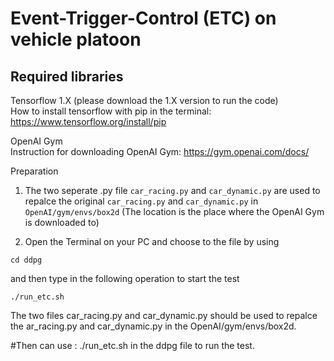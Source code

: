 Event-Trigger-Control (ETC) on vehicle platoon
===========

Required libraries
--------------
Tensorflow 1.X (please download the 1.X version to run the code)  
How to install tensorflow with pip in the terminal:   https://www.tensorflow.org/install/pip  

OpenAI Gym  
Instruction for downloading OpenAI Gym:    https://gym.openai.com/docs/  

Preparation  
1. The two seperate .py file `car_racing.py` and `car_dynamic.py` are used to repalce the original  `car_racing.py` and `car_dynamic.py` in `OpenAI/gym/envs/box2d` (The location is the place where the OpenAI Gym is downloaded to) 

2. Open the Terminal on your PC and choose to the file by using  
```
cd ddpg
```
and then type in the following operation to start the test
```
./run_etc.sh
```
The two files car_racing.py and car_dynamic.py should be used to repalce the ar_racing.py and car_dynamic.py in the OpenAI/gym/envs/box2d.




#Then can use : ./run_etc.sh in the ddpg file to run the test.
